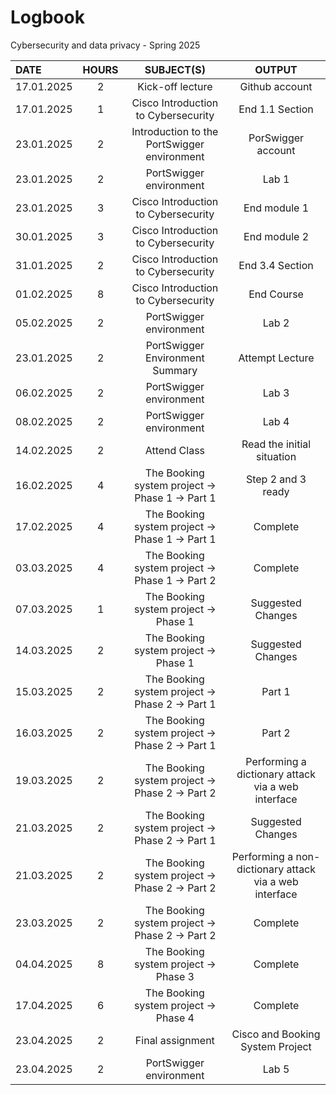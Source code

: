 # Logbook
Cybersecurity and data privacy - Spring 2025

| DATE | HOURS | SUBJECT(S) | OUTPUT |
| :---         |     :---:      |     :---:      |     :---:      |
| 17.01.2025 | 2 | Kick-off lecture  | Github account   |
| 17.01.2025 | 1 | Cisco Introduction to Cybersecurity  | End 1.1 Section  |
| 23.01.2025 | 2 | Introduction to the PortSwigger environment  | PorSwigger account |
| 23.01.2025 | 2 | PortSwigger environment  | Lab 1 |
| 23.01.2025 | 3 | Cisco Introduction to Cybersecurity  | End module 1  |
| 30.01.2025 | 3 | Cisco Introduction to Cybersecurity  | End module 2  |
| 31.01.2025 | 2 | Cisco Introduction to Cybersecurity  | End 3.4 Section  |
| 01.02.2025 | 8 | Cisco Introduction to Cybersecurity  | End Course  |
| 05.02.2025 | 2 | PortSwigger environment  | Lab 2  |
| 23.01.2025 | 2 | PortSwigger Environment Summary  | Attempt Lecture |
| 06.02.2025 | 2 | PortSwigger environment  | Lab 3  |
| 08.02.2025 | 2 | PortSwigger environment  | Lab 4  |
| 14.02.2025 | 2 | Attend Class  | Read the initial situation |
| 16.02.2025 | 4 | The Booking system project → Phase 1 → Part 1  | Step 2 and 3 ready |
| 17.02.2025 | 4 | The Booking system project → Phase 1 → Part 1  | Complete |
| 03.03.2025 | 4 | The Booking system project → Phase 1 → Part 2  | Complete |
| 07.03.2025 | 1 | The Booking system project → Phase 1  | Suggested Changes |
| 14.03.2025 | 2 | The Booking system project → Phase 1  | Suggested Changes |
| 15.03.2025 | 2 | The Booking system project → Phase 2 → Part 1  | Part 1 |
| 16.03.2025 | 2 | The Booking system project → Phase 2 → Part 1  | Part 2 |
| 19.03.2025 | 2 | The Booking system project → Phase 2 → Part 2  | Performing a dictionary attack via a web interface |
| 21.03.2025 | 2 | The Booking system project → Phase 2 → Part 1  | Suggested Changes |
| 21.03.2025 | 2 | The Booking system project → Phase 2 → Part 2  | Performing a non-dictionary attack via a web interface |
| 23.03.2025 | 2 | The Booking system project → Phase 2 → Part 2  | Complete |
| 04.04.2025 | 8 | The Booking system project → Phase 3  | Complete |
| 17.04.2025 | 6 | The Booking system project → Phase 4  | Complete |
| 23.04.2025 | 2 | Final assignment  | Cisco and Booking System Project |
| 23.04.2025 | 2 | PortSwigger environment  | Lab 5 |
